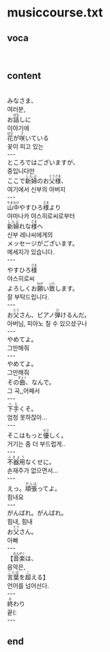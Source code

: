 <h1>musiccourse.txt</h1>
<h2>voca</h2><br>
<h2>content</h2><br>
みなさま、<br>
여러분,<br>
お<ruby><rb>話</rb><rt>はな</rt></ruby>しに<br>
이야기에<br>
<ruby><rb>花</rb><rt>はな</rt></ruby>が<ruby><rb>咲</rb><rt>さ</rt></ruby>いている<br>
꽃이 피고 있는<br>
---<br>
ところではございますが、<br>
중입니다만<br>
ここで<ruby><rb>新婦</rb><rt>しんぷ</rt></ruby>のお<ruby><rb>父様</rb><rt>とうさま</rt></ruby>、<br>
여기에서 신부의 아버지<br>
---<br>
<ruby><rb>山中</rb><rt>やまなか</rt></ruby>やすひろ<ruby><rb>様</rb><rt>さま</rt></ruby>より<br>
야마나카 야스히로씨로부터<br>
<ruby><rb>新婦</rb><rt>しんぷ</rt></ruby>れな<ruby><rb>様</rb><rt>さま</rt></ruby>へ<br>
신부 레나씨에게의<br>
メッセージがございます。<br>
메세지가 있습니다.<br>
---<br>
やすひろ<ruby><rb>様</rb><rt>さま</rt></ruby><br>
야스히로씨<br>
よろしくお<ruby><rb>願</rb><rt>ねが</rt></ruby>い<ruby><rb>致</rb><rt>いた</rt></ruby>します。<br>
잘 부탁드립니다.<br>
---<br>
お<ruby><rb>父</rb><rt>とう</rt></ruby>さん、ピアノ<ruby><rb>弾</rb><rt>ひ</rt></ruby>けるんだ。<br>
아버님, 피아노 칠 수 있으셨구나<br>
---<br>
やめてよ。<br>
그만해줘<br>
---<br>
やめてよ。<br>
그만해줘<br>
その<ruby><rb>曲</rb><rt>きょく</rt></ruby>、なんで。<br>
그 곡,,어째서<br>
---<br>
<ruby><rb>下手</rb><rt>へた</rt></ruby>くそ。<br>
엄청 못하잖아...<br>
---<br>
そこはもっと<ruby><rb>優</rb><rt>やさ</rt></ruby>しく。<br>
거기는 좀 더 부드럽게..<br>
---<br>
<ruby><rb>不器用</rb><rt>ぶきよう</rt></ruby>なくせに。<br>
손재주가 없으면서...<br>
---<br>
えっ。<ruby><rb>頑張</rb><rt>がんば</rt></ruby>ってよ。<br>
힘내요<br>
---<br>
がんばれ。がんばれ。<br>
힘내, 힘내<br>
お<ruby><rb>父</rb><rt>とう</rt></ruby>さん。<br>
아빠<br>
---<br>
【<ruby><rb>音楽</rb><rt>おんがく</rt></ruby>は、<br>
음악은,<br>
<ruby><rb>言葉</rb><rt>ことば</rt></ruby>を<ruby><rb>超</rb><rt>こ</rt></ruby>える】<br>
언어를 넘어선다.<br>
---<br>
<ruby><rb>終</rb><rt>お</rt></ruby>わり<br>
끝(:<br>
---<br>
<h2>end</h2>
